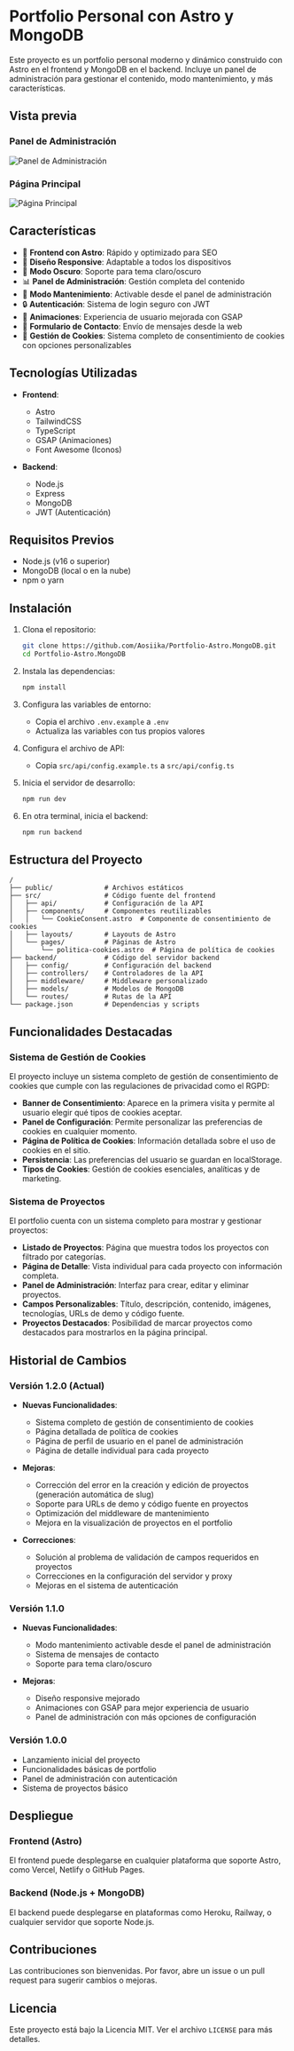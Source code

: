 # Portfolio Personal con Astro y MongoDB

Este proyecto es un portfolio personal moderno y dinámico construido con Astro en el frontend y MongoDB en el backend. Incluye un panel de administración para gestionar el contenido, modo mantenimiento, y más características.

## Vista previa

### Panel de Administración
![Panel de Administración](https://github.com/Aosiika/Portfolio-Astro.MongoDB/raw/main/public/screenshots/admin-panel.png)

### Página Principal
![Página Principal](https://github.com/Aosiika/Portfolio-Astro.MongoDB/raw/main/public/screenshots/home-page.png)

## Características

- 🚀 **Frontend con Astro**: Rápido y optimizado para SEO
- 🎨 **Diseño Responsive**: Adaptable a todos los dispositivos
- 🌙 **Modo Oscuro**: Soporte para tema claro/oscuro
- 📊 **Panel de Administración**: Gestión completa del contenido
- 🔧 **Modo Mantenimiento**: Activable desde el panel de administración
- 🔒 **Autenticación**: Sistema de login seguro con JWT
- 📱 **Animaciones**: Experiencia de usuario mejorada con GSAP
- 📝 **Formulario de Contacto**: Envío de mensajes desde la web
- 🍪 **Gestión de Cookies**: Sistema completo de consentimiento de cookies con opciones personalizables

## Tecnologías Utilizadas

- **Frontend**:
  - Astro
  - TailwindCSS
  - TypeScript
  - GSAP (Animaciones)
  - Font Awesome (Iconos)

- **Backend**:
  - Node.js
  - Express
  - MongoDB
  - JWT (Autenticación)

## Requisitos Previos

- Node.js (v16 o superior)
- MongoDB (local o en la nube)
- npm o yarn

## Instalación

1. Clona el repositorio:
   ```bash
   git clone https://github.com/Aosiika/Portfolio-Astro.MongoDB.git
   cd Portfolio-Astro.MongoDB
   ```

2. Instala las dependencias:
   ```bash
   npm install
   ```

3. Configura las variables de entorno:
   - Copia el archivo `.env.example` a `.env`
   - Actualiza las variables con tus propios valores

4. Configura el archivo de API:
   - Copia `src/api/config.example.ts` a `src/api/config.ts`

5. Inicia el servidor de desarrollo:
   ```bash
   npm run dev
   ```

6. En otra terminal, inicia el backend:
   ```bash
   npm run backend
   ```

## Estructura del Proyecto

```
/
├── public/             # Archivos estáticos
├── src/                # Código fuente del frontend
│   ├── api/            # Configuración de la API
│   ├── components/     # Componentes reutilizables
│   │   └── CookieConsent.astro  # Componente de consentimiento de cookies
│   ├── layouts/        # Layouts de Astro
│   └── pages/          # Páginas de Astro
│       └── politica-cookies.astro  # Página de política de cookies
├── backend/            # Código del servidor backend
│   ├── config/         # Configuración del backend
│   ├── controllers/    # Controladores de la API
│   ├── middleware/     # Middleware personalizado
│   ├── models/         # Modelos de MongoDB
│   └── routes/         # Rutas de la API
└── package.json        # Dependencias y scripts
```

## Funcionalidades Destacadas

### Sistema de Gestión de Cookies

El proyecto incluye un sistema completo de gestión de consentimiento de cookies que cumple con las regulaciones de privacidad como el RGPD:

- **Banner de Consentimiento**: Aparece en la primera visita y permite al usuario elegir qué tipos de cookies aceptar.
- **Panel de Configuración**: Permite personalizar las preferencias de cookies en cualquier momento.
- **Página de Política de Cookies**: Información detallada sobre el uso de cookies en el sitio.
- **Persistencia**: Las preferencias del usuario se guardan en localStorage.
- **Tipos de Cookies**: Gestión de cookies esenciales, analíticas y de marketing.

### Sistema de Proyectos

El portfolio cuenta con un sistema completo para mostrar y gestionar proyectos:

- **Listado de Proyectos**: Página que muestra todos los proyectos con filtrado por categorías.
- **Página de Detalle**: Vista individual para cada proyecto con información completa.
- **Panel de Administración**: Interfaz para crear, editar y eliminar proyectos.
- **Campos Personalizables**: Título, descripción, contenido, imágenes, tecnologías, URLs de demo y código fuente.
- **Proyectos Destacados**: Posibilidad de marcar proyectos como destacados para mostrarlos en la página principal.

## Historial de Cambios

### Versión 1.2.0 (Actual)
- **Nuevas Funcionalidades**:
  - Sistema completo de gestión de consentimiento de cookies
  - Página detallada de política de cookies
  - Página de perfil de usuario en el panel de administración
  - Página de detalle individual para cada proyecto

- **Mejoras**:
  - Corrección del error en la creación y edición de proyectos (generación automática de slug)
  - Soporte para URLs de demo y código fuente en proyectos
  - Optimización del middleware de mantenimiento
  - Mejora en la visualización de proyectos en el portfolio

- **Correcciones**:
  - Solución al problema de validación de campos requeridos en proyectos
  - Correcciones en la configuración del servidor y proxy
  - Mejoras en el sistema de autenticación

### Versión 1.1.0
- **Nuevas Funcionalidades**:
  - Modo mantenimiento activable desde el panel de administración
  - Sistema de mensajes de contacto
  - Soporte para tema claro/oscuro

- **Mejoras**:
  - Diseño responsive mejorado
  - Animaciones con GSAP para mejor experiencia de usuario
  - Panel de administración con más opciones de configuración

### Versión 1.0.0
- Lanzamiento inicial del proyecto
- Funcionalidades básicas de portfolio
- Panel de administración con autenticación
- Sistema de proyectos básico

## Despliegue

### Frontend (Astro)
El frontend puede desplegarse en cualquier plataforma que soporte Astro, como Vercel, Netlify o GitHub Pages.

### Backend (Node.js + MongoDB)
El backend puede desplegarse en plataformas como Heroku, Railway, o cualquier servidor que soporte Node.js.

## Contribuciones

Las contribuciones son bienvenidas. Por favor, abre un issue o un pull request para sugerir cambios o mejoras.

## Licencia

Este proyecto está bajo la Licencia MIT. Ver el archivo `LICENSE` para más detalles.

